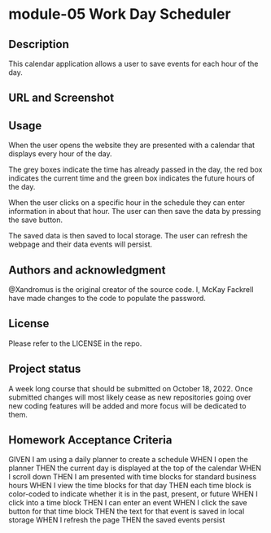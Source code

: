 # module-05 Work Day Scheduler
## Description
This calendar application allows a user to save events for each hour of the day.

## URL and Screenshot


## Usage
 When the user opens the website they are presented with a calendar that displays every hour of the day.

 The grey boxes indicate the time has already passed in the day, the red box indicates the current time and the green box indicates the future hours of the day.

 When the user clicks on a specific hour in the schedule they can enter information in about that hour. The user can then save the data by pressing the save button. 

 The saved data is then saved to local storage. The user can refresh the webpage and their data events will persist. 

## Authors and acknowledgment
@Xandromus is the original creator of the source code. I, McKay Fackrell have made changes to the code to populate the password.

## License
Please refer to the LICENSE in the repo.

## Project status
A week long course that should be submitted on October 18, 2022. Once submitted changes will most likely cease as new repositories going over new coding features will be added and more focus will be dedicated to them.

## Homework Acceptance Criteria
GIVEN I am using a daily planner to create a schedule
WHEN I open the planner
THEN the current day is displayed at the top of the calendar
WHEN I scroll down
THEN I am presented with time blocks for standard business hours
WHEN I view the time blocks for that day
THEN each time block is color-coded to indicate whether it is in the past, present, or future
WHEN I click into a time block
THEN I can enter an event
WHEN I click the save button for that time block
THEN the text for that event is saved in local storage
WHEN I refresh the page
THEN the saved events persist